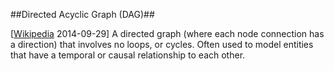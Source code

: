 ##Directed Acyclic Graph (DAG)##

\[[Wikipedia](http://en.wikipedia.org/wiki/Directed_acyclic_graph) 2014-09-29\] A directed graph (where each node connection has a direction) that involves no loops, or cycles. Often used to model entities that have a temporal or causal relationship to each other.
